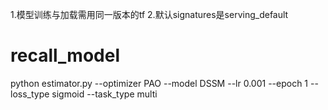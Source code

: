 1.模型训练与加载需用同一版本的tf
2.默认signatures是serving_default
# recall_model
python estimator.py --optimizer PAO --model DSSM --lr 0.001 --epoch 1 --loss_type sigmoid --task_type multi

